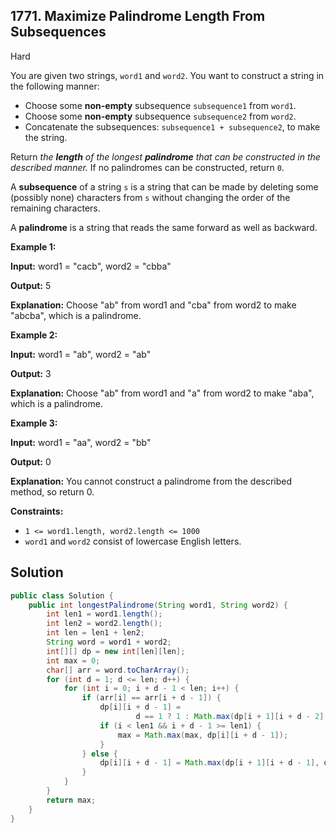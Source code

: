 ## 1771\. Maximize Palindrome Length From Subsequences

Hard

You are given two strings, `word1` and `word2`. You want to construct a string in the following manner:

*   Choose some **non-empty** subsequence `subsequence1` from `word1`.
*   Choose some **non-empty** subsequence `subsequence2` from `word2`.
*   Concatenate the subsequences: `subsequence1 + subsequence2`, to make the string.

Return _the **length** of the longest **palindrome** that can be constructed in the described manner._ If no palindromes can be constructed, return `0`.

A **subsequence** of a string `s` is a string that can be made by deleting some (possibly none) characters from `s` without changing the order of the remaining characters.

A **palindrome** is a string that reads the same forward as well as backward.

**Example 1:**

**Input:** word1 = "cacb", word2 = "cbba"

**Output:** 5

**Explanation:** Choose "ab" from word1 and "cba" from word2 to make "abcba", which is a palindrome.

**Example 2:**

**Input:** word1 = "ab", word2 = "ab"

**Output:** 3

**Explanation:** Choose "ab" from word1 and "a" from word2 to make "aba", which is a palindrome.

**Example 3:**

**Input:** word1 = "aa", word2 = "bb"

**Output:** 0

**Explanation:** You cannot construct a palindrome from the described method, so return 0.

**Constraints:**

*   `1 <= word1.length, word2.length <= 1000`
*   `word1` and `word2` consist of lowercase English letters.

## Solution

```java
public class Solution {
    public int longestPalindrome(String word1, String word2) {
        int len1 = word1.length();
        int len2 = word2.length();
        int len = len1 + len2;
        String word = word1 + word2;
        int[][] dp = new int[len][len];
        int max = 0;
        char[] arr = word.toCharArray();
        for (int d = 1; d <= len; d++) {
            for (int i = 0; i + d - 1 < len; i++) {
                if (arr[i] == arr[i + d - 1]) {
                    dp[i][i + d - 1] =
                            d == 1 ? 1 : Math.max(dp[i + 1][i + d - 2] + 2, dp[i][i + d - 1]);
                    if (i < len1 && i + d - 1 >= len1) {
                        max = Math.max(max, dp[i][i + d - 1]);
                    }
                } else {
                    dp[i][i + d - 1] = Math.max(dp[i + 1][i + d - 1], dp[i][i + d - 2]);
                }
            }
        }
        return max;
    }
}
```